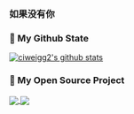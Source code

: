 ### 如果没有你

<!--
**ciweigg2/ciweigg2** is a ✨ _special_ ✨ repository because its `README.md` (this file) appears on your GitHub profile.

Here are some ideas to get you started:

- 🔭 I’m currently working on ...
- 🌱 I’m currently learning ...
- 👯 I’m looking to collaborate on ...
- 🤔 I’m looking for help with ...
- 💬 Ask me about ...
- 📫 How to reach me: ...
- 😄 Pronouns: ...
- ⚡ Fun fact: ...
-->

### 🌱 My Github State
[![ciweigg2's github stats](https://github-readme-stats.vercel.app/api?username=ciweigg2&theme=vue&show_icons=true)](https://github.com/ciweigg2/ciweigg2)

### 🎉 My Open Source Project
<a href="https://github.com/ciweigg2/redisson-spring-boot-starter">
  <img align="center" src="https://github-readme-stats.anuraghazra1.vercel.app/api/pin/?username=ciweigg2&repo=redisson-spring-boot-starter&theme=vue&show_icons=true" />
</a>

<a href="https://github.com/ciweigg2/spring-cloud-alibaba-demos">
  <img align="center" src="https://github-readme-stats.anuraghazra1.vercel.app/api/pin/?username=ciweigg2&repo=spring-cloud-alibaba-demos&theme=vue&show_icons=true" />
</a>
